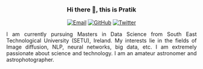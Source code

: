<div align="center">
  
  ### Hi there 👋, this is Pratik

<!--
**iamstarstuff/iamstarstuff** is a ✨ _special_ ✨ repository because its `README.md` (this file) appears on your GitHub profile.

Here are some ideas to get you started:

- 🔭 I’m currently working on ...
- 🌱 I’m currently learning ...
- 👯 I’m looking to collaborate on ...
- 🤔 I’m looking for help with ...
- 💬 Ask me about ...
- 📫 How to reach me: ...
- 😄 Pronouns: ...
- ⚡ Fun fact: ...
-->

  [![Email][email-badge]][email]
  [![GitHub][github-badge]][github]
  [![Twitter][twitter-badge]][twitter]
  
</div>

<div align="justify">
  
  I am currently pursuing Masters in Data Science from South East Technological University (SETU), Ireland. My interests lie in the fields of Image diffusion, NLP, neural networks, big data, etc. I am extremely passionate about science and technology. I am an amateur astronomer and astrophotographer.
  
</div>
   
   

[email]: mailto:barvepratik96@gmail.com
[github]: https://github.com/iamstarstuff/
[twitter]: https://twitter.com/astropratikb

  
[email-badge]: https://img.shields.io/badge/Email-black?style=for-the-badge&logo=gmail
[github-badge]: https://img.shields.io/badge/GitHub-black?style=for-the-badge&logo=github
[twitter-badge]: https://img.shields.io/badge/Twitter-black?style=for-the-badge&logo=twitter
  
